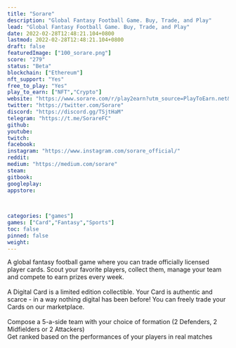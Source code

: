 ```yaml
---
title: "Sorare"
description: "Global Fantasy Football Game. Buy, Trade, and Play"
lead: "Global Fantasy Football Game. Buy, Trade, and Play"
date: 2022-02-28T12:48:21.104+0800
lastmod: 2022-02-28T12:48:21.104+0800
draft: false
featuredImage: ["100_sorare.png"]
score: "279"
status: "Beta"
blockchain: ["Ethereum"]
nft_support: "Yes"
free_to_play: "Yes"
play_to_earn: ["NFT","Crypto"]
website: "https://www.sorare.com/r/play2earn?utm_source=PlayToEarn.net&utm_medium=organic&utm_campaign=gamepage"
twitter: "https://twitter.com/Sorare"
discord: "https://discord.gg/TSjtHaM"
telegram: "https://t.me/SorareFC"
github: 
youtube: 
twitch: 
facebook: 
instagram: "https://www.instagram.com/sorare_official/"
reddit: 
medium: "https://medium.com/sorare"
steam: 
gitbook: 
googleplay: 
appstore: 

  
    
categories: ["games"]
games: ["Card","Fantasy","Sports"]
toc: false
pinned: false
weight: 
---
```

A global fantasy football game where you can trade officially licensed player cards. Scout your favorite players, collect them, manage your team and compete to earn prizes every week.<br> <br> A Digital Card is a limited edition collectible. Your Card is authentic and scarce - in a way nothing digital has been before! You can freely trade your Cards on our marketplace.<br> <br> Compose a 5-a-side team with your choice of formation (2 Defenders, 2 Midfielders or 2 Attackers)<br> Get ranked based on the performances of your players in real matches